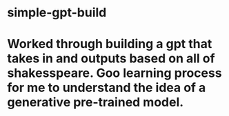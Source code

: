 # simple-gpt-build

# Worked through building a gpt that takes in and outputs based on all of shakesspeare. Goo learning process for me to understand the idea of a generative pre-trained model.